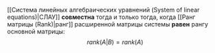 [[Система линейных алгебраических уравнений (System of linear equations)|СЛАУ]] **совместна** тогда и только тогда, когда [[Ранг матрицы (Rank)|ранг]] расширенной матрицы системы **равен** рангу основной матрицы:$$rank(A|B)=rank(A)$$